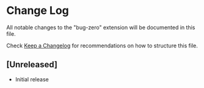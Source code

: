 # Change Log

All notable changes to the "bug-zero" extension will be documented in this file.

Check [Keep a Changelog](http://keepachangelog.com/) for recommendations on how to structure this file.

## [Unreleased]

- Initial release